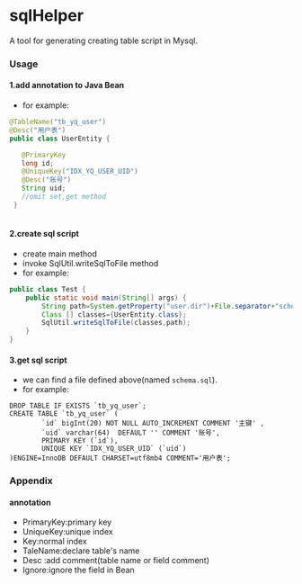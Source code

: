 # sqlHelper
A tool for generating creating table script in Mysql.
### Usage
#### 1.add annotation to Java Bean
- for example:
```java
@TableName("tb_yq_user")
@Desc("用户表")
public class UserEntity {

   @PrimaryKey
   long id;
   @UniqueKey("IDX_YQ_USER_UID")
   @Desc("账号")
   String uid;
   //omit set,get method
 }
 
```
#### 2.create sql script
- create main method
- invoke SqlUtil.writeSqlToFile method
- for example:
```java
public class Test {
    public static void main(String[] args) {
        String path=System.getProperty("user.dir")+File.separator+"schema.sql";
        Class [] classes={UserEntity.class};
        SqlUtil.writeSqlToFile(classes,path);
    }
}
```
#### 3.get sql script
- we can find a file defined above(named ``schema.sql``).
- for example:
```mysql
DROP TABLE IF EXISTS `tb_yq_user`;
CREATE TABLE `tb_yq_user` ( 
		`id` bigInt(20) NOT NULL AUTO_INCREMENT COMMENT '主键' ,
		`uid` varchar(64)  DEFAULT '' COMMENT '账号',
		PRIMARY KEY (`id`),
		UNIQUE KEY `IDX_YQ_USER_UID` (`uid`)
)ENGINE=InnoDB DEFAULT CHARSET=utf8mb4 COMMENT='用户表';
```
### Appendix
#### annotation
- PrimaryKey:primary key
- UniqueKey:unique index
- Key:normal index 
- TaleName:declare table's name
- Desc :add comment(table name or field comment)
- Ignore:ignore the field in Bean
